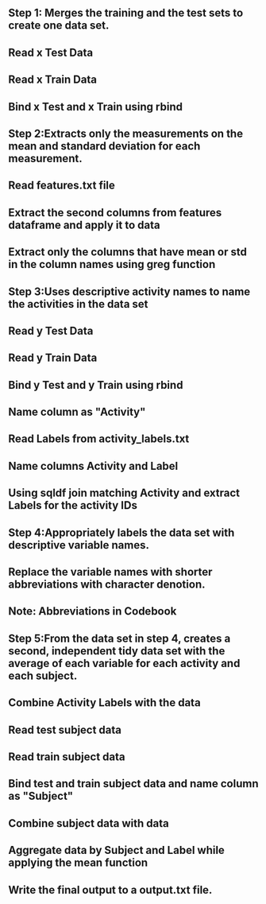 ## Step 1: Merges the training and the test sets to create one data set.
  ## Read x Test Data
  ## Read x Train Data
  ## Bind x Test and x Train using rbind
  
## Step 2:Extracts only the measurements on the mean and standard deviation for each measurement. 
  ## Read features.txt file
  ## Extract the second columns from features dataframe and apply it to data
  ## Extract only the columns that have mean or std in the column names using greg function

## Step 3:Uses descriptive activity names to name the activities in the data set
  ## Read y Test Data
  ## Read y Train Data
  ## Bind y Test and y Train using rbind
  ## Name column as "Activity"

  ## Read Labels from activity_labels.txt
  ## Name columns Activity and Label

  ## Using sqldf join matching Activity and extract Labels for the activity IDs

## Step 4:Appropriately labels the data set with descriptive variable names.
  ## Replace the variable names with shorter abbreviations with character denotion.
  ## Note: Abbreviations in Codebook
  
## Step 5:From the data set in step 4, creates a second, independent tidy data set with the average of each variable for each activity and each subject.
  ## Combine Activity Labels with the data
  ## Read test subject data
  ## Read train subject data
  ## Bind test and train subject data and name column as "Subject"
  ## Combine subject data with data
  ## Aggregate data by Subject and Label while applying the mean function
  ## Write the final output to a output.txt file.

